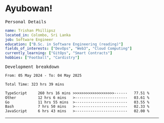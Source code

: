 # Ayubowan!

<samp>Personal Details</samp>

```yaml
name: Trishan Phillipsz
located_in: Colombo, Sri Lanka
job: Software Engineer
education: ["B.Sc. in Software Engineering (reading)"]
fields_of_interests: ["DevOps", "Web3", "Cloud Computing"]
currently_learning: ["GitOps", "Smart Contracts"]
hobbies: ["Football", "Cardistry"]
```

<samp>Development breakdown</samp>

<!--START_SECTION:waka-->

```txt
From: 05 May 2024 - To: 04 May 2025

Total Time: 323 hrs 39 mins

TypeScript     260 hrs 16 mins >>>>>>>>>>>>>>>>>>>------   77.51 %
Other          12 hrs 6 mins   >------------------------   03.61 %
Go             11 hrs 55 mins  >------------------------   03.55 %
Bash           7 hrs 50 mins   >------------------------   02.33 %
JavaScript     6 hrs 43 mins   >------------------------   02.00 %
```

<!--END_SECTION:waka-->

---
